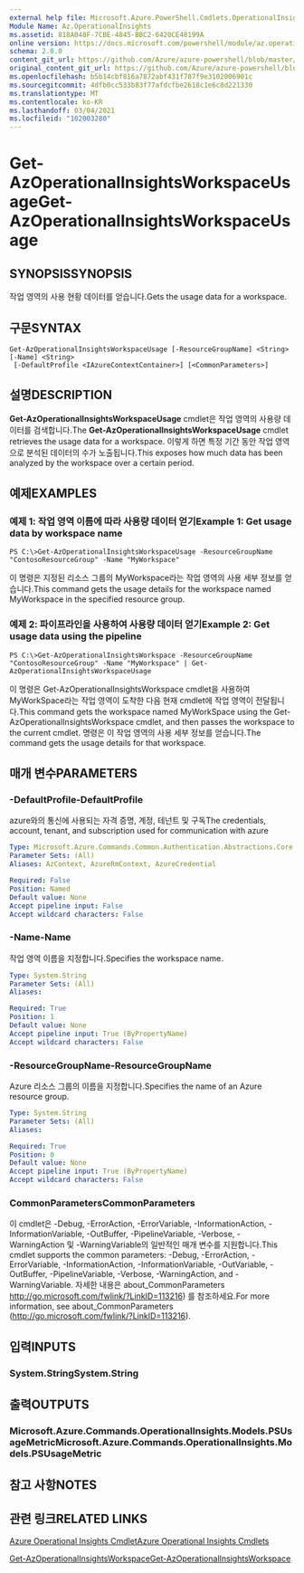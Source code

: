 ```yaml
---
external help file: Microsoft.Azure.PowerShell.Cmdlets.OperationalInsights.dll-Help.xml
Module Name: Az.OperationalInsights
ms.assetid: 818A048F-7CBE-4845-BBC2-6420CE48199A
online version: https://docs.microsoft.com/powershell/module/az.operationalinsights/get-azoperationalinsightsworkspaceusage
schema: 2.0.0
content_git_url: https://github.com/Azure/azure-powershell/blob/master/src/OperationalInsights/OperationalInsights/help/Get-AzOperationalInsightsWorkspaceUsage.md
original_content_git_url: https://github.com/Azure/azure-powershell/blob/master/src/OperationalInsights/OperationalInsights/help/Get-AzOperationalInsightsWorkspaceUsage.md
ms.openlocfilehash: b5b14cbf816a7872abf431f787f9e3102006901c
ms.sourcegitcommit: 4dfb0cc533b83f77afdcfbe2618c1e6c8d221330
ms.translationtype: MT
ms.contentlocale: ko-KR
ms.lasthandoff: 03/04/2021
ms.locfileid: "102003280"
---
```

# <span data-ttu-id="1d58f-101">Get-AzOperationalInsightsWorkspaceUsage</span><span class="sxs-lookup"><span data-stu-id="1d58f-101">Get-AzOperationalInsightsWorkspaceUsage</span></span>

## <span data-ttu-id="1d58f-102">SYNOPSIS</span><span class="sxs-lookup"><span data-stu-id="1d58f-102">SYNOPSIS</span></span>
<span data-ttu-id="1d58f-103">작업 영역의 사용 현황 데이터를 얻습니다.</span><span class="sxs-lookup"><span data-stu-id="1d58f-103">Gets the usage data for a workspace.</span></span>

## <span data-ttu-id="1d58f-104">구문</span><span class="sxs-lookup"><span data-stu-id="1d58f-104">SYNTAX</span></span>

```
Get-AzOperationalInsightsWorkspaceUsage [-ResourceGroupName] <String> [-Name] <String>
 [-DefaultProfile <IAzureContextContainer>] [<CommonParameters>]
```

## <span data-ttu-id="1d58f-105">설명</span><span class="sxs-lookup"><span data-stu-id="1d58f-105">DESCRIPTION</span></span>
<span data-ttu-id="1d58f-106">**Get-AzOperationalInsightsWorkspaceUsage** cmdlet은 작업 영역의 사용량 데이터를 검색합니다.</span><span class="sxs-lookup"><span data-stu-id="1d58f-106">The **Get-AzOperationalInsightsWorkspaceUsage** cmdlet retrieves the usage data for a workspace.</span></span>
<span data-ttu-id="1d58f-107">이렇게 하면 특정 기간 동안 작업 영역으로 분석된 데이터의 수가 노출됩니다.</span><span class="sxs-lookup"><span data-stu-id="1d58f-107">This exposes how much data has been analyzed by the workspace over a certain period.</span></span>

## <span data-ttu-id="1d58f-108">예제</span><span class="sxs-lookup"><span data-stu-id="1d58f-108">EXAMPLES</span></span>

### <span data-ttu-id="1d58f-109">예제 1: 작업 영역 이름에 따라 사용량 데이터 얻기</span><span class="sxs-lookup"><span data-stu-id="1d58f-109">Example 1: Get usage data by workspace name</span></span>
```
PS C:\>Get-AzOperationalInsightsWorkspaceUsage -ResourceGroupName "ContosoResourceGroup" -Name "MyWorkspace"
```

<span data-ttu-id="1d58f-110">이 명령은 지정된 리소스 그룹의 MyWorkspace라는 작업 영역의 사용 세부 정보를 얻습니다.</span><span class="sxs-lookup"><span data-stu-id="1d58f-110">This command gets the usage details for the workspace named MyWorkspace in the specified resource group.</span></span>

### <span data-ttu-id="1d58f-111">예제 2: 파이프라인을 사용하여 사용량 데이터 얻기</span><span class="sxs-lookup"><span data-stu-id="1d58f-111">Example 2: Get usage data using the pipeline</span></span>
```
PS C:\>Get-AzOperationalInsightsWorkspace -ResourceGroupName "ContosoResourceGroup" -Name "MyWorkspace" | Get-AzOperationalInsightsWorkspaceUsage
```

<span data-ttu-id="1d58f-112">이 명령은 Get-AzOperationalInsightsWorkspace cmdlet을 사용하여 MyWorkSpace라는 작업 영역이 도착한 다음 현재 cmdlet에 작업 영역이 전달됩니다.</span><span class="sxs-lookup"><span data-stu-id="1d58f-112">This command gets the workspace named MyWorkSpace using the Get-AzOperationalInsightsWorkspace cmdlet, and then passes the workspace to the current cmdlet.</span></span>
<span data-ttu-id="1d58f-113">명령은 이 작업 영역의 사용 세부 정보를 얻습니다.</span><span class="sxs-lookup"><span data-stu-id="1d58f-113">The command gets the usage details for that workspace.</span></span>

## <span data-ttu-id="1d58f-114">매개 변수</span><span class="sxs-lookup"><span data-stu-id="1d58f-114">PARAMETERS</span></span>

### <span data-ttu-id="1d58f-115">-DefaultProfile</span><span class="sxs-lookup"><span data-stu-id="1d58f-115">-DefaultProfile</span></span>
<span data-ttu-id="1d58f-116">azure와의 통신에 사용되는 자격 증명, 계정, 테넌트 및 구독</span><span class="sxs-lookup"><span data-stu-id="1d58f-116">The credentials, account, tenant, and subscription used for communication with azure</span></span>

```yaml
Type: Microsoft.Azure.Commands.Common.Authentication.Abstractions.Core.IAzureContextContainer
Parameter Sets: (All)
Aliases: AzContext, AzureRmContext, AzureCredential

Required: False
Position: Named
Default value: None
Accept pipeline input: False
Accept wildcard characters: False
```

### <span data-ttu-id="1d58f-117">-Name</span><span class="sxs-lookup"><span data-stu-id="1d58f-117">-Name</span></span>
<span data-ttu-id="1d58f-118">작업 영역 이름을 지정합니다.</span><span class="sxs-lookup"><span data-stu-id="1d58f-118">Specifies the workspace name.</span></span>

```yaml
Type: System.String
Parameter Sets: (All)
Aliases:

Required: True
Position: 1
Default value: None
Accept pipeline input: True (ByPropertyName)
Accept wildcard characters: False
```

### <span data-ttu-id="1d58f-119">-ResourceGroupName</span><span class="sxs-lookup"><span data-stu-id="1d58f-119">-ResourceGroupName</span></span>
<span data-ttu-id="1d58f-120">Azure 리소스 그룹의 이름을 지정합니다.</span><span class="sxs-lookup"><span data-stu-id="1d58f-120">Specifies the name of an Azure resource group.</span></span>

```yaml
Type: System.String
Parameter Sets: (All)
Aliases:

Required: True
Position: 0
Default value: None
Accept pipeline input: True (ByPropertyName)
Accept wildcard characters: False
```

### <span data-ttu-id="1d58f-121">CommonParameters</span><span class="sxs-lookup"><span data-stu-id="1d58f-121">CommonParameters</span></span>
<span data-ttu-id="1d58f-122">이 cmdlet은 -Debug, -ErrorAction, -ErrorVariable, -InformationAction, -InformationVariable, -OutBuffer, -PipelineVariable, -Verbose, -WarningAction 및 -WarningVariable의 일반적인 매개 변수를 지원합니다.</span><span class="sxs-lookup"><span data-stu-id="1d58f-122">This cmdlet supports the common parameters: -Debug, -ErrorAction, -ErrorVariable, -InformationAction, -InformationVariable, -OutVariable, -OutBuffer, -PipelineVariable, -Verbose, -WarningAction, and -WarningVariable.</span></span> <span data-ttu-id="1d58f-123">자세한 내용은 about_CommonParameters http://go.microsoft.com/fwlink/?LinkID=113216) 를 참조하세요.</span><span class="sxs-lookup"><span data-stu-id="1d58f-123">For more information, see about_CommonParameters (http://go.microsoft.com/fwlink/?LinkID=113216).</span></span>

## <span data-ttu-id="1d58f-124">입력</span><span class="sxs-lookup"><span data-stu-id="1d58f-124">INPUTS</span></span>

### <span data-ttu-id="1d58f-125">System.String</span><span class="sxs-lookup"><span data-stu-id="1d58f-125">System.String</span></span>

## <span data-ttu-id="1d58f-126">출력</span><span class="sxs-lookup"><span data-stu-id="1d58f-126">OUTPUTS</span></span>

### <span data-ttu-id="1d58f-127">Microsoft.Azure.Commands.OperationalInsights.Models.PSUsageMetric</span><span class="sxs-lookup"><span data-stu-id="1d58f-127">Microsoft.Azure.Commands.OperationalInsights.Models.PSUsageMetric</span></span>

## <span data-ttu-id="1d58f-128">참고 사항</span><span class="sxs-lookup"><span data-stu-id="1d58f-128">NOTES</span></span>

## <span data-ttu-id="1d58f-129">관련 링크</span><span class="sxs-lookup"><span data-stu-id="1d58f-129">RELATED LINKS</span></span>

[<span data-ttu-id="1d58f-130">Azure Operational Insights Cmdlet</span><span class="sxs-lookup"><span data-stu-id="1d58f-130">Azure Operational Insights Cmdlets</span></span>](./Az.OperationalInsights.md)

[<span data-ttu-id="1d58f-131">Get-AzOperationalInsightsWorkspace</span><span class="sxs-lookup"><span data-stu-id="1d58f-131">Get-AzOperationalInsightsWorkspace</span></span>](./Get-AzOperationalInsightsWorkspace.md)


